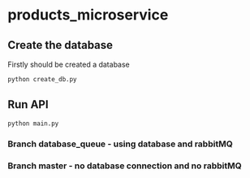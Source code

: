 # products_microservice
## Create the database
Firstly should be created a database
```bash
python create_db.py
```

## Run API
```bash
python main.py
```

### Branch database_queue - using database and rabbitMQ
### Branch master - no database connection and no rabbitMQ
